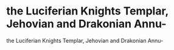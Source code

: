 # the Luciferian Knights Templar, Jehovian and Drakonian Annu-

the Luciferian Knights Templar, Jehovian and Drakonian Annu-
